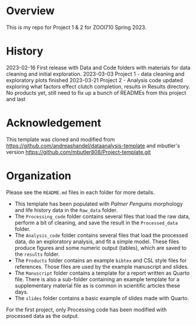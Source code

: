 # Overview

This is my repo for Project 1 & 2 for ZOOl710 Spring 2023.

# History

2023-02-16 First release with Data and Code folders with materials for data cleaning and initial exploration.
2023-03-03 Project 1 - data cleaning and exploratory plots finished
2023-03-21 Project 2 - Analysis code updated exploring what factors effect clutch completion, results in Results directory. No products yet, still need to fix up a bunch of READMEs from this project and last
# Acknowledgement

 This template was cloned and modified from <https://github.com/andreashandel/dataanalysis-template> and mbutler's version <https://github.com/mbutler808/Project-template.git>

# Organization

Please see the `README.md` files in each folder for more details.

* This template has been populated with _Palmer Penguins_ morphology and life history data in the `Raw_data` folder.
* The `Processing_code` folder contains several files that load the raw data, perform a bit of cleaning, and save the result in the `Processed_data` folder.
* The `Analysis_code` folder contains several files that load the processed data, do an exploratory analysis, and fit a simple model. These files produce figures and some numeric output (tables), which are saved to the `results` folder.
* The `Products` folder contains an example `bibtex` and CSL style files for references. Those files are used by the example manuscript and slides.
* The  `Manuscript` folder contains a template for a report written as Quarto file. There is also a sub-folder containing an example template for a supplementary material file as is common in scientific articles these days.
* The `slides` folder contains a basic example of slides made with Quarto.

For the first project, only Processing code has been modified with processed data as the output.
